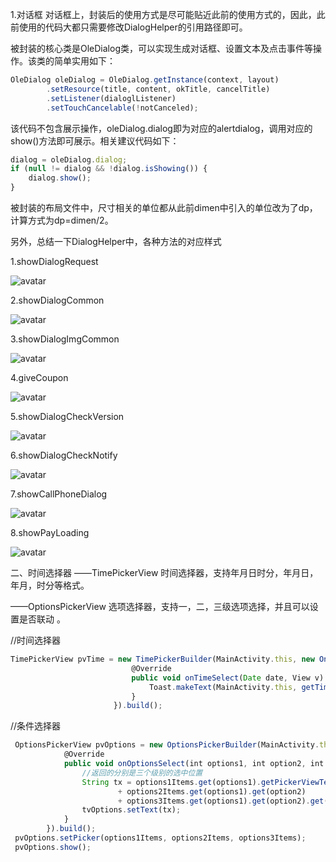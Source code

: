 1.对话框
对话框上，封装后的使用方式是尽可能贴近此前的使用方式的，因此，此前使用的代码大都只需要修改DialogHelper的引用路径即可。

被封装的核心类是OleDialog类，可以实现生成对话框、设置文本及点击事件等操作。该类的简单实用如下：
```javascript
OleDialog oleDialog = OleDialog.getInstance(context, layout)
        .setResource(title, content, okTitle, cancelTitle)
        .setListener(dialoglListener)
        .setTouchCancelable(!notCanceled);
```
该代码不包含展示操作，oleDialog.dialog即为对应的alertdialog，调用对应的show()方法即可展示。相关建议代码如下：
```javascript
dialog = oleDialog.dialog;
if (null != dialog && !dialog.isShowing()) {
    dialog.show();
}
```
被封装的布局文件中，尺寸相关的单位都从此前dimen中引入的单位改为了dp，计算方式为dp=dimen/2。

另外，总结一下DialogHelper中，各种方法的对应样式

1.showDialogRequest

![avatar](https://tva1.sinaimg.cn/large/006y8mN6ly1g7l2zo8egqj30cy0pumxr.jpg)

2.showDialogCommon

![avatar](https://tva1.sinaimg.cn/large/006y8mN6ly1g7l32epp7yj30co0pbdgf.jpg)

3.showDialogImgCommon

![avatar](https://tva1.sinaimg.cn/large/006y8mN6ly1g7l33mm70wj30cm0p9jrz.jpg)

4.giveCoupon

![avatar](https://tva1.sinaimg.cn/large/006y8mN6ly1g7l34nc9f8j30cm0p8t9g.jpg)

5.showDialogCheckVersion

![avatar](https://tva1.sinaimg.cn/large/006y8mN6ly1g7l2vhce1yj30cu0psq4j.jpg)

6.showDialogCheckNotify

![avatar](https://tva1.sinaimg.cn/large/006y8mN6ly1g7l35qcr4yj30cn0pawfz.jpg)

7.showCallPhoneDialog

![avatar](https://tva1.sinaimg.cn/large/006y8mN6ly1g7l36r9s2uj30cn0p9abw.jpg)

8.showPayLoading

![avatar](https://tva1.sinaimg.cn/large/006y8mN6ly1g7l37vmmy1j30cm0pddgj.jpg)


二、时间选择器
——TimePickerView 时间选择器，支持年月日时分，年月日，年月，时分等格式。

——OptionsPickerView 选项选择器，支持一，二，三级选项选择，并且可以设置是否联动 。

//时间选择器
```javascript
TimePickerView pvTime = new TimePickerBuilder(MainActivity.this, new OnTimeSelectListener() {
                           @Override
                           public void onTimeSelect(Date date, View v) {
                               Toast.makeText(MainActivity.this, getTime(date), Toast.LENGTH_SHORT).show();
                           }
                       }).build();
```
//条件选择器
```javascript
 OptionsPickerView pvOptions = new OptionsPickerBuilder(MainActivity.this, new OnOptionsSelectListener() {
            @Override
            public void onOptionsSelect(int options1, int option2, int options3 ,View v) {
                //返回的分别是三个级别的选中位置
                String tx = options1Items.get(options1).getPickerViewText()
                        + options2Items.get(options1).get(option2)
                        + options3Items.get(options1).get(option2).get(options3).getPickerViewText();
                tvOptions.setText(tx);
            }
        }).build();
 pvOptions.setPicker(options1Items, options2Items, options3Items);
 pvOptions.show(); 
 ```